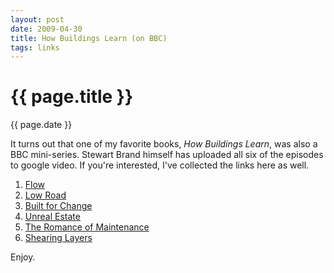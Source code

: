 ```yaml
---
layout: post
date: 2009-04-30
title: How Buildings Learn (on BBC)
tags: links
---
```


{{ page.title }}
================

<p class="meta">{{ page.date }}</p>

It turns out that one of my favorite books, _How Buildings Learn_, was also a BBC mini-series. Stewart Brand himself has uploaded all six of the episodes to google video. If you're interested, I've collected the links here as well.

1. [Flow](http://video.google.com/videoplay?docid=8639555925486210852&q=source%3A006128292202570032154&hl=en)
2. [Low Road](http://video.google.com/videoplay?docid=5088653796598486022&q=source%3A006128292202570032154&hl=en)
3. [Built for Change](http://video.google.com/videoplay?docid=6141960341438553915&q=source%3A006128292202570032154&hl=en)
4. [Unreal Estate](http://video.google.com/videoplay?docid=-8761299882173964035&q=source%3A006128292202570032154&hl=en)
5. [The Romance of Maintenance](http://video.google.com/videoplay?docid=5407846553590755822&q=source%3A006128292202570032154&hl=en)
6. [Shearing Layers](http://video.google.com/videoplay?docid=2283224496826631552&q=source%3A006128292202570032154&hl=en)

Enjoy.



